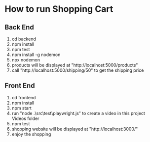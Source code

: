 # How to run Shopping Cart
## Back End
1. cd backend
2. npm install
3. npm test
4. npm install -g nodemon
5. npx nodemon
6. products will be displayed at "http://localhost:5000/products"
7. call "http://localhost:5000/shipping/50" to get the shipping price

## Front End
1. cd frontend
2. npm install
3. npm start
4. run "node .\src\test\playwright.js" to create a video in this project Videos folder
5. npm test
6. shopping website will be displayed at "http://localhost:3000/"
7. enjoy the shopping
